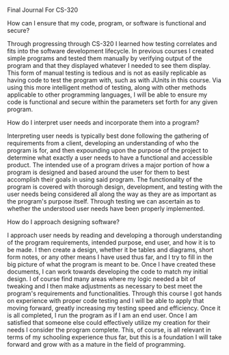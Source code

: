 Final Journal For CS-320

How can I ensure that my code, program, or software is functional and secure?

Through progressing through CS-320 I learned how testing correlates and fits into the software development lifecycle. In previous courses I created simple programs and tested
them manually by verifying output of the program and that they displayed whatever I needed to see them display. This form of manual testing is tedious and is not
as easily replicable as having code to test the program with, such as with JUnits in this course. Via using this more intelligent method of testing, along with other methods
applicable to other programming languages, I will be able to ensure my code is functional and secure within the parameters set forth for any given program.

How do I interpret user needs and incorporate them into a program?

Interpreting user needs is typically best done following the gathering of requirements from a client, developing an understanding of who the program is for,
and then expounding upon the purpose of the project to determine what exactly a user needs to have a functional and accessible product. The intended use of a program drives a 
major portion of how a program is designed and based around the user for them to best accomplish their goals in using said program. The functionality of the program is covered 
with thorough design, development, and testing with the user needs being considered all along the way as they are as important as the program's purpose itself. Through testing
we can ascertain as to whether the understood user needs have been properly implemented.

How do I approach designing software?

I approach user needs by reading and developing a thorough understanding of the program requirements, intended purpose, end user, and how it is to be made. I then create
a design, whether it be tables and diagrams, short form notes, or any other means I have used thus far, and I try to fill in the big picture of what the program is meant to be.
Once I have created these documents, I can work towards developing the code to match my initial design. I of course find many areas where my logic needed a bit of tweaking and
I then make adjustments as necessary to best meet the program's requirements and functionalities. Through this course I got hands on experience with proper code testing and I
will be able to apply that moving forward, greatly increasing my testing speed and efficiency. Once it is all completed, I run the program as if I am an end user. Once I am
satisfied that someone else could effectively utilize my creation for their needs I consider the program complete.
This, of course, is all relevant in terms of my schooling experience thus far, but this is a foundation I will take forward and grow with as a mature in the field of programming.
